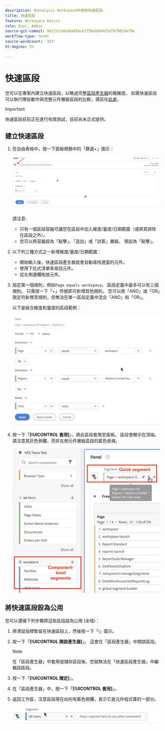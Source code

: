 ```yaml
---
description: 在Analysis Workspace中使用快速區段。
title: 快速區段
feature: Workspace Basics
role: User, Admin
source-git-commit: 9622131ebd4a856cb7756e6844d7d7979029e70e
workflow-type: tm+mt
source-wordcount: '327'
ht-degree: 5%

---
```



# 快速區段

您可以在專案內建立快速區段，以略過完整[區段產生器](/help/components/segmentation/segmentation-workflow/seg-build.md)的複雜度。 如需快速區段可以執行哪些動作與完整元件層級區段的比較，請前往[此處](/help/analyze/analysis-workspace/components/segments/t-freeform-project-segment.md)。

>[!IMPORTANT]
> 快速區段目前正在進行有限測試，目前尚未正式提供。

## 建立快速區段

1. 在自由表格中，按一下面板標題中的「篩選+」圖示：

   ![](assets/quick-seg1.png)

   請注意:

   - 只有一個區段容器可讓您在區段中加入維度/量度/日期範圍（或將其排除在區段之外）。
   - 您可以將容器設為「點擊」、「造訪」或「訪客」層級。 預設為「點擊」。

1. 以下列三種方式之一新增維度/量度/日期範圍：

   - 開始輸入後，快速區段產生器就會自動尋找適當的元件。
   - 使用下拉式清單來尋找元件。
   - 從左側邊欄拖放元件。

1. 指定第一個規則，例如`Page equals workspace`。 區段定義中最多可以有三個規則。 只需按一下「+」符號即可新增其他規則。 您可以將「AND」或「OR」限定符新增至規則，但無法在單一區段定義中混合「AND」和「OR」。

   以下是結合維度和量度的區段範例：

   ![](assets/quick-seg2.png)

1. 按一下「**[!UICONTROL 套用]**」，將此區段套用至面板。
區段會顯示在頂端。 請注意其灰色側欄，而非左側元件層級區段的藍色長條。

   ![](assets/quick-seg3.png)

## 將快速區段設為公用

您可以遵循下列步驟將這些區段設為公用 (全域)：

1. 將滑鼠指標暫留在快速區段上，然後按一下「i」圖示。
1. 按一下「**[!UICONTROL 開啟產生器]**」。
這會在「區段產生器」中開啟區段。
   >[!NOTE]
   >在「區段產生器」中套用或儲存區段後，您就無法在「快速區段產生器」中編輯該區段。
1. 按一下「**[!UICONTROL 確定]**」。
1. 在「區段產生器」中，按一下「**[!UICONTROL 套用]**」。
1. 返回工作區，注意區段現在如何有藍色側欄，表示它是元件程式庫的一部分。

   ![](assets/quick-seg4.png)

